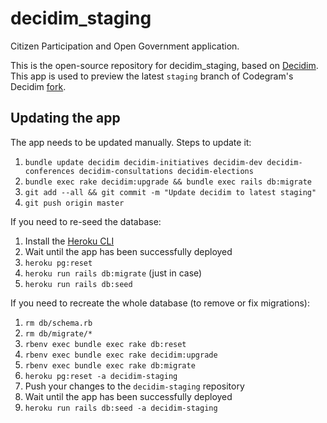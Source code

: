 # decidim_staging

Citizen Participation and Open Government application.

This is the open-source repository for decidim_staging, based on [Decidim](https://github.com/decidim/decidim). This app is used to preview the latest `staging` branch of Codegram's Decidim [fork](https://github.com/codegram/decidim/tree/staging).

## Updating the app
The app needs to be updated manually. Steps to update it:

1. `bundle update decidim decidim-initiatives decidim-dev decidim-conferences decidim-consultations decidim-elections`
1. `bundle exec rake decidim:upgrade && bundle exec rails db:migrate`
1. `git add --all && git commit -m "Update decidim to latest staging"`
1. `git push origin master`

If you need to re-seed the database:

1. Install the [Heroku CLI](https://devcenter.heroku.com/articles/heroku-cli#download-and-install)
1. Wait until the app has been successfully deployed
1. `heroku pg:reset`
1. `heroku run rails db:migrate` (just in case)
1. `heroku run rails db:seed`

If you need to recreate the whole database (to remove or fix migrations):

1. `rm db/schema.rb`
1. `rm db/migrate/*`
1. `rbenv exec bundle exec rake db:reset`
1. `rbenv exec bundle exec rake decidim:upgrade`
1. `rbenv exec bundle exec rake db:migrate`
1. `heroku pg:reset -a decidim-staging`
1. Push your changes to the `decidim-staging` repository
1. Wait until the app has been successfully deployed
1. `heroku run rails db:seed -a decidim-staging`

